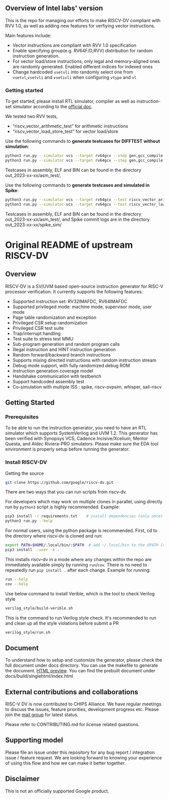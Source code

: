 ## Overview of Intel labs' version
This is the repo for managing our efforts to make RISCV-DV compliant with RVV 1.0, as well as adding new features for verfiying vector instructions.

Main features include:
- Vector instructions are compliant with RVV 1.0 specification
- Enable specifying group(e.g. RV64F/D,RVV) distribution for random instruction generation.
- For vector load/store instructions, only legal and memory-aligned ones are randomly generated. Enabled different indices for indexed ones
- Change hardcoded `vsetvli` into randomly select one from `vsetvl`,`vsetvli` and `vsetivli` when configuring `vtype` and `vl`

### Getting started
To get started, please install RTL simulator, compiler as well as instruction-set simulator according to the [official doc](https://htmlpreview.github.io/?https://github.com/google/riscv-dv/blob/master/docs/build/singlehtml/index.html#document-getting_started).

We tested two RVV tests,
- “riscv_vector_arithmetic_test” for arithmetic instructions
- “riscv_vector_load_store_test” for vector load/store

Use the following commands to **generate testcases for DIFFTEST without simulation**:
```bash
python3 run.py --simulator vcs --target rv64gcv --step gen,gcc_compile --test riscv_vector_arithmetic_test --gcc_opts "-DDIFFTEST"
python3 run.py --simulator vcs --target rv64gcv --step gen,gcc_compile --test riscv_vector_load_store_test --gcc_opts "-DDIFFTEST"
```
Testcases in assembly, ELF and BIN can be found in the directory out_2023-xx-xx/asm_test/,

Use the following commands to **generate testcases and simulated in Spike**:
```bash
python3 run.py --simulator vcs --target rv64gcv --test riscv_vector_arithmetic_test
python3 run.py --simulator vcs --target rv64gcv --test riscv_vector_load_store_test
```
Testcases in assembly, ELF and BIN can be found in the directory out_2023-xx-xx/asm_test/, and Spike commit logs are in the directory out_2023-xx-xx/spike_sim/


# Original README of upstream RISCV-DV

## Overview

RISCV-DV is a SV/UVM based open-source instruction generator for RISC-V
processor verification. It currently supports the following features:

- Supported instruction set: RV32IMAFDC, RV64IMAFDC
- Supported privileged mode: machine mode, supervisor mode, user mode
- Page table randomization and exception
- Privileged CSR setup randomization
- Privileged CSR test suite
- Trap/interrupt handling
- Test suite to stress test MMU
- Sub-program generation and random program calls
- Illegal instruction and HINT instruction generation
- Random forward/backward branch instructions
- Supports mixing directed instructions with random instruction stream
- Debug mode support, with fully randomized debug ROM
- Instruction generation coverage model
- Handshake communication with testbench
- Support handcoded assembly test
- Co-simulation with multiple ISS : spike, riscv-ovpsim, whisper, sail-riscv

## Getting Started

### Prerequisites

To be able to run the instruction generator, you need to have an RTL simulator
which supports SystemVerilog and UVM 1.2. This generator has been verified with
Synopsys VCS, Cadence Incisive/Xcelium, Mentor Questa, and Aldec Riviera-PRO simulators.
Please make sure the EDA tool environment is properly setup before running the generator.

### Install RISCV-DV

Getting the source
```bash
git clone https://github.com/google/riscv-dv.git
```

There are two ways that you can run scripts from riscv-dv.

For developers which may work on multiple clones in parallel, using directly run
by `python3` script is highly recommended. Example:

```bash
pip3 install -r requirements.txt    # install dependencies (only once)
python3 run.py --help
```
For normal users, using the python package is recommended. First, cd to the directory
where riscv-dv is cloned and run:

```bash
export PATH=$HOME/.local/bin/:$PATH  # add ~/.local/bin to the $PATH (only once)
pip3 install --user -e .
```

This installs riscv-dv in a mode where any changes within the repo are immediately
available simply by running `run`/`cov`. There is no need to repeatedly run `pip install .`
after each change. Example for running:

```bash
run --help
cov --help
```

Use below command to install Verible, which is the tool to check Verilog style
```bash
verilog_style/build-verible.sh
```

This is the command to run Verilog style check. It's recommended to run and clean up
all the style violations before submit a PR
```bash
verilog_style/run.sh
```

## Document

To understand how to setup and customize the generator, please check the full
document under docs directory. You can use the makefile to generate the
document. [HTML
preview](https://htmlpreview.github.io/?https://github.com/google/riscv-dv/blob/master/docs/build/singlehtml/index.html#document-index).
You can find the prebuilt document under docs/build/singlehtml/index.html

## External contributions and collaborations

RISC-V DV is now contributed to CHIPS Alliance. We have regular meetings to
discuss the issues, feature priorities, development progress etc. Please join
the [mail group](https://lists.chipsalliance.org/g/riscv-dv-wg) for latest
status.

Please refer to CONTRIBUTING.md for license related questions.

## Supporting model

Please file an issue under this repository for any bug report / integration
issue / feature request. We are looking forward to knowing your experience of
using this flow and how we can make it better together.

## Disclaimer

This is not an officially supported Google product.
